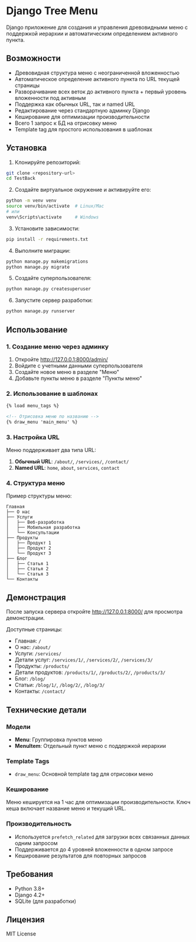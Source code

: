 # Django Tree Menu

Django приложение для создания и управления древовидными меню с поддержкой иерархии и автоматическим определением активного пункта.

## Возможности

- Древовидная структура меню с неограниченной вложенностью
- Автоматическое определение активного пункта по URL текущей страницы
- Разворачивание всех веток до активного пункта + первый уровень вложенности под активным
- Поддержка как обычных URL, так и named URL
- Редактирование через стандартную админку Django
- Кеширование для оптимизации производительности
- Всего 1 запрос к БД на отрисовку меню
- Template tag для простого использования в шаблонах

## Установка

1. Клонируйте репозиторий:
```bash
git clone <repository-url>
cd TestBack
```

2. Создайте виртуальное окружение и активируйте его:
```bash
python -m venv venv
source venv/bin/activate  # Linux/Mac
# или
venv\Scripts\activate     # Windows
```

3. Установите зависимости:
```bash
pip install -r requirements.txt
```

4. Выполните миграции:
```bash
python manage.py makemigrations
python manage.py migrate
```

5. Создайте суперпользователя:
```bash
python manage.py createsuperuser
```

6. Запустите сервер разработки:
```bash
python manage.py runserver
```

## Использование

### 1. Создание меню через админку

1. Откройте http://127.0.0.1:8000/admin/
2. Войдите с учетными данными суперпользователя
3. Создайте новое меню в разделе "Меню"
4. Добавьте пункты меню в разделе "Пункты меню"

### 2. Использование в шаблонах

```html
{% load menu_tags %}

<!-- Отрисовка меню по названию -->
{% draw_menu 'main_menu' %}
```

### 3. Настройка URL

Меню поддерживает два типа URL:

1. **Обычный URL**: `/about/`, `/services/`, `/contact/`
2. **Named URL**: `home`, `about`, `services`, `contact`

### 4. Структура меню

Пример структуры меню:
```
Главная
├── О нас
├── Услуги
│   ├── Веб-разработка
│   ├── Мобильная разработка
│   └── Консультации
├── Продукты
│   ├── Продукт 1
│   ├── Продукт 2
│   └── Продукт 3
├── Блог
│   ├── Статья 1
│   ├── Статья 2
│   └── Статья 3
└── Контакты
```

## Демонстрация

После запуска сервера откройте http://127.0.0.1:8000/ для просмотра демонстрации.

Доступные страницы:
- Главная: `/`
- О нас: `/about/`
- Услуги: `/services/`
- Детали услуг: `/services/1/`, `/services/2/`, `/services/3/`
- Продукты: `/products/`
- Детали продуктов: `/products/1/`, `/products/2/`, `/products/3/`
- Блог: `/blog/`
- Статьи: `/blog/1/`, `/blog/2/`, `/blog/3/`
- Контакты: `/contact/`

## Технические детали

### Модели

- **Menu**: Группировка пунктов меню
- **MenuItem**: Отдельный пункт меню с поддержкой иерархии

### Template Tags

- `draw_menu`: Основной template tag для отрисовки меню

### Кеширование

Меню кешируется на 1 час для оптимизации производительности. Ключ кеша включает название меню и текущий URL.

### Производительность

- Используется `prefetch_related` для загрузки всех связанных данных одним запросом
- Поддерживается до 4 уровней вложенности в одном запросе
- Кеширование результатов для повторных запросов

## Требования

- Python 3.8+
- Django 4.2+
- SQLite (для разработки)

## Лицензия

MIT License 